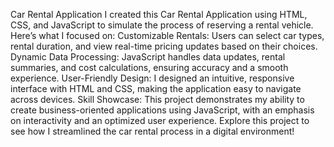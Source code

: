 Car Rental Application
I created this Car Rental Application using HTML, CSS, and JavaScript to simulate the process of reserving a rental vehicle. 
Here’s what I focused on:
Customizable Rentals: Users can select car types, rental duration, and view real-time pricing updates based on their choices.
Dynamic Data Processing: JavaScript handles data updates, rental summaries, and cost calculations, ensuring accuracy and a smooth experience.
User-Friendly Design: I designed an intuitive, responsive interface with HTML and CSS, making the application easy to navigate across devices.
Skill Showcase: This project demonstrates my ability to create business-oriented applications using JavaScript, with an emphasis on interactivity and an optimized user experience.
Explore this project to see how I streamlined the car rental process in a digital environment!
